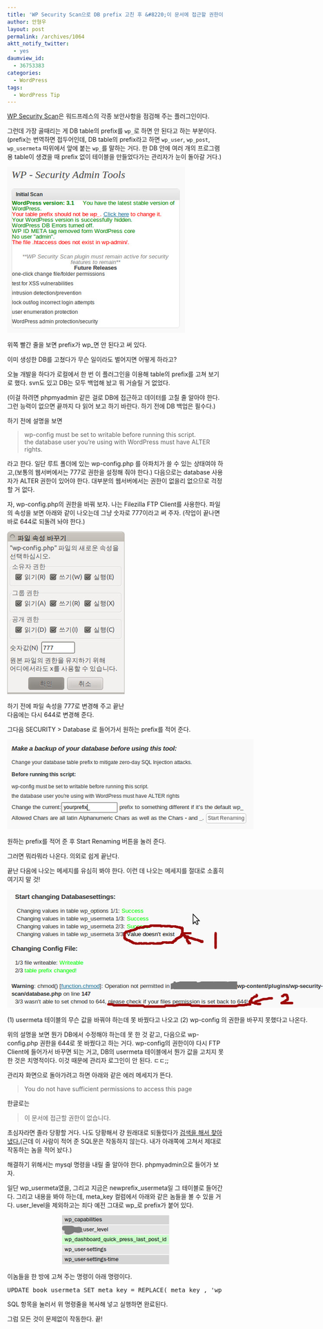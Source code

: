 ```yaml
---
title: 'WP Security Scan으로 DB prefix 고친 후 &#8220;이 문서에 접근할 권한이 없습니다(You do not have sufficient permissions to access this page)&#8221;가 나올 경우'
author: 안형우
layout: post
permalink: /archives/1064
aktt_notify_twitter:
  - yes
daumview_id:
  - 36753383
categories:
  - WordPress
tags:
  - WordPress Tip
---
```

[WP Security Scan][1]은 워드프레스의 각종 보안사항을 점검해 주는 플러그인이다.

그런데 가장 골때리는 게 DB table의 prefix를 `wp_`로 하면 안 된다고 하는 부분이다.(prefix는 번역하면 접두어인데, DB table의 prefix라고 하면 `wp_user`, `wp_post`, `wp_usermeta` 따위에서 앞에 붙는 `wp_`를 말하는 거다. 한 DB 안에 여러 개의 프로그램용 table이 생겼을 때 prefix 없이 테이블을 만들었다가는 관리자가 눈이 돌아갈 거다.)

<div style="width: 422px" class="wp-caption aligncenter">
  <img class=" " src="/uploads/legacy/wp_security_scan_1.jpg" alt="" width="412" height="384" /><p class="wp-caption-text">
    위쪽 빨간 줄을 보면 prefix가 wp_면 안 된다고 써 있다.
  </p>
</div>

이미 생성한 DB를 고쳤다가 무슨 일이라도 벌어지면 어떻게 하라고?

오늘 개발을 하다가 로컬에서 한 번 이 플러그인을 이용해 table의 prefix를 고쳐 보기로 했다. svn도 있고 DB는 모두 백업해 놨고 뭐 거슬릴 거 없었다.

(이걸 하려면 phpmyadmin 같은 걸로 DB에 접근하고 데이터를 고칠 줄 알아야 한다. 그런 능력이 없으면 끝까지 다 읽어 보고 하기 바란다. 하기 전에 DB 백업은 필수다.)

하기 전에 설명을 보면

> wp-config must be set to writable before running this script.  
> the database user you&#8217;re using with WordPress must have ALTER rights.

라고 한다. 일단 루트 폴더에 있는 wp-config.php 를 아파치가 쓸 수 있는 상태여야 하고,(보통의 웹서버에서는 777로 권한을 설정해 줘야 한다.) 다음으로는 database 사용자가 ALTER 권한이 있어야 한다. 대부분의 웹서버에서는 권한이 없을리 없으므로 걱정할 거 없다.

자, wp-config.php의 권한을 바꿔 보자. 나는 Filezilla FTP Client를 사용한다. 파일의 속성을 보면 아래와 같이 나오는데 그냥 숫자로 777이라고 써 주자. (작업이 끝나면 바로 644로 되돌려 놔야 한다.)

<div style="width: 282px" class="wp-caption aligncenter">
  <img src="/uploads/legacy/wp_security_scan_2.jpg" alt="" width="272" height="376" /><p class="wp-caption-text">
    하기 전에 파일 속성을 777로 변경해 주고 끝난 다음에는 다시 644로 변경해 준다.
  </p>
</div>

그다음 SECURITY > Database 로 들어가서 원하는 prefix를 적어 준다.

<div style="width: 581px" class="wp-caption aligncenter">
  <img src="/uploads/legacy/wp_security_scan_3.jpg" alt="" width="571" height="208" /><p class="wp-caption-text">
    원하는 prefix를 적어 준 후 Start Renaming 버튼을 눌러 준다.
  </p>
</div>

그러면 뭐라뭐라 나온다. 의외로 쉽게 끝난다.

끝난 다음에 나오는 메세지를 유심히 봐야 한다. 이런 데 나오는 메세지를 절대로 소홀히 여기지 말 것!

<div style="width: 752px" class="wp-caption aligncenter">
  <img class=" " src="/uploads/legacy/wp_security_scan_4.jpg" alt="" width="742" height="274" /><p class="wp-caption-text">
    (1) usermeta 테이블의 무슨 값을 바꿔야 하는데 못 바꿨다고 나오고 (2) wp-config 의 권한을 바꾸지 못했다고 나온다.
  </p>
</div>

위의 설명을 보면 뭔가 DB에서 수정해야 하는데 못 한 것 같고, 다음으로 wp-config.php 권한을 644로 못 바꿨다고 하는 거다. wp-config의 권한이야 다시 FTP Client에 들어가서 바꾸면 되는 거고, DB의 usermeta 테이블에서 뭔가 값을 고치지 못한 것은 치명적이다. 이것 때문에 관리자 로그인이 안 된다. ㄷㄷ;;

관리자 화면으로 돌아가려고 하면 아래와 같은 에러 메세지가 뜬다.

> You do not have sufficient permissions to access this page

한글로는

> 이 문서에 접근할 권한이 없습니다.

초심자라면 졸라 당황할 거다. 나도 당황해서 걍 원래대로 되돌렸다가 [검색을 해서 찾아냈다.][2](근데 이 사람이 적어 준 SQL문은 작동하지 않는다. 내가 아래쪽에 고쳐서 제대로 작동하는 놈을 적어 놨다.)

해결하기 위해서는 mysql 명령을 내릴 줄 알아야 한다. phpmyadmin으로 들어가 보자.

일단 wp\_usermeta였을, 그리고 지금은 newprefix\_usermeta일 그 테이블로 들어간다. 그리고 내용을 봐야 하는데, meta\_key 컬럼에서 아래와 같은 놈들을 볼 수 있을 거다. user\_level을 제외하고는 죄다 예전 그대로 wp_로 prefix가 붙어 있다.

<p style="text-align: center;">
  <img class="aligncenter" src="/uploads/legacy/wp_security_scan_6.jpg" alt="" width="250" height="114" />
</p>

이놈들을 한 방에 고쳐 주는 명령이 아래 명령이다.

<pre>UPDATE book_usermeta SET meta_key = REPLACE( meta_key , &#039;wp_&#039;, &#039;book_&#039; )</pre>

SQL 항목을 눌러서 위 명령줄을 복사해 넣고 실행하면 완료된다.

그럼 모든 것이 문제없이 작동한다. 끝!

 [1]: http://wordpress.org/extend/plugins/wp-security-scan/
 [2]: http://wordpress.org/support/topic/wp-security-scan-error-after-database-prefix-change#post-1840691